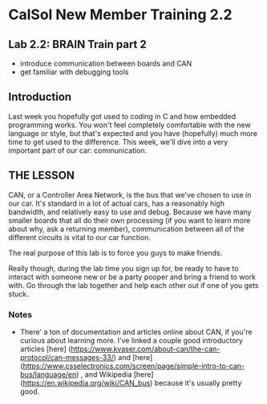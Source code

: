 # CalSol New Member Training 2.2
## Lab 2.2: BRAIN Train part 2 
* introduce communication between boards and CAN
* get familiar with debugging tools

## Introduction
Last week you hopefully got used to coding in C and how embedded programming works. You won't feel completely comfortable with the new language or style, but that's expected and you have (hopefully) much more time to get used to the difference. This week, we'll dive into a very important part of our car: communication.

## THE LESSON
CAN, or a Controller Area Network, is the bus that we've chosen to use in our car. It's standard in a lot of actual cars, has a reasonably high bandwidth, and relatively easy to use and debug. Because we have many smaller boards that all do their own processing (if you want to learn more about why, ask a returning member), communication between all of the different circuits is vital to our car function. 

The real purpose of this lab is to force you guys to make friends.

Really though, during the lab time you sign up for, be ready to have to interact with someone new or be a party pooper and bring a friend to work with. Go through the lab together and help each other out if one of you gets stuck.

### Notes
- There' a ton of documentation and articles online about CAN, if you're curious about learning more. I've linked a couple good introductory articles [here] (https://www.kvaser.com/about-can/the-can-protocol/can-messages-33/) and [here] (https://www.csselectronics.com/screen/page/simple-intro-to-can-bus/language/en) , and Wikipedia [here] (https://en.wikipedia.org/wiki/CAN_bus) because it's usually pretty good.